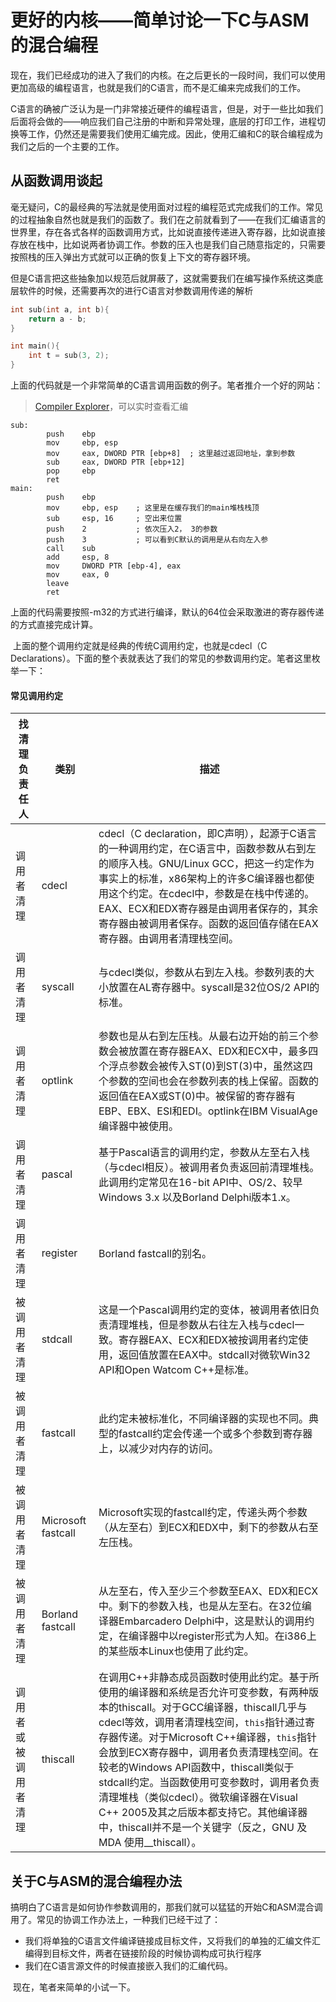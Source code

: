# 更好的内核——简单讨论一下C与ASM的混合编程

​	现在，我们已经成功的进入了我们的内核。在之后更长的一段时间，我们可以使用更加高级的编程语言，也就是我们的C语言，而不是汇编来完成我们的工作。

​	C语言的确被广泛认为是一门非常接近硬件的编程语言，但是，对于一些比如我们后面将会做的——响应我们自己注册的中断和异常处理，底层的打印工作，进程切换等工作，仍然还是需要我们使用汇编完成。因此，使用汇编和C的联合编程成为我们之后的一个主要的工作。

## 从函数调用谈起

​	毫无疑问，C的最经典的写法就是使用面对过程的编程范式完成我们的工作。常见的过程抽象自然也就是我们的函数了。我们在之前就看到了——在我们汇编语言的世界里，存在各式各样的函数调用方式，比如说直接传递进入寄存器，比如说直接存放在栈中，比如说两者协调工作。参数的压入也是我们自己随意指定的，只需要按照栈的压入弹出方式就可以正确的恢复上下文的寄存器环境。

​	但是C语言把这些抽象加以规范后就屏蔽了，这就需要我们在编写操作系统这类底层软件的时候，还需要再次的进行C语言对参数调用传递的解析

```c
int sub(int a, int b){
    return a - b;
}

int main(){
    int t = sub(3, 2);
}
```

​	上面的代码就是一个非常简单的C语言调用函数的例子。笔者推介一个好的网站：

> [Compiler Explorer](https://godbolt.org/)，可以实时查看汇编

```
sub:
        push    ebp
        mov     ebp, esp
        mov     eax, DWORD PTR [ebp+8]	; 这里越过返回地址，拿到参数
        sub     eax, DWORD PTR [ebp+12]
        pop     ebp
        ret
main:
        push    ebp			
        mov     ebp, esp	; 这里是在缓存我们的main堆栈栈顶
        sub     esp, 16		; 空出来位置
        push    2			; 依次压入2， 3的参数
        push    3			; 可以看到C默认的调用是从右向左入参
        call    sub
        add     esp, 8
        mov     DWORD PTR [ebp-4], eax
        mov     eax, 0
        leave
        ret
```

​	上面的代码需要按照-m32的方式进行编译，默认的64位会采取激进的寄存器传递的方式直接完成计算。

​	上面的整个调用约定就是经典的传统C调用约定，也就是cdecl（C Declarations）。下面的整个表就表达了我们的常见的参数调用约定。笔者这里枚举一下：

#### 常见调用约定

| 找清理负责任人       | 类别               | 描述                                                         |
| -------------------- | ------------------ | ------------------------------------------------------------ |
| 调用者清理           | cdecl              | cdecl（C declaration，即C声明），起源于C语言的一种调用约定，在C语言中，函数参数从右到左的顺序入栈。GNU/Linux GCC，把这一约定作为事实上的标准，x86架构上的许多C编译器也都使用这个约定。在cdecl中，参数是在栈中传递的。EAX、ECX和EDX寄存器是由调用者保存的，其余寄存器由被调用者保存。函数的返回值存储在EAX寄存器。由调用者清理栈空间。 |
| 调用者清理           | syscall            | 与cdecl类似，参数从右到左入栈。参数列表的大小放置在AL寄存器中。syscall是32位OS/2 API的标准。 |
| 调用者清理           | optlink            | 参数也是从右到左压栈。从最右边开始的前三个参数会被放置在寄存器EAX、EDX和ECX中，最多四个浮点参数会被传入ST(0)到ST(3)中，虽然这四个参数的空间也会在参数列表的栈上保留。函数的返回值在EAX或ST(0)中。被保留的寄存器有EBP、EBX、ESI和EDI。optlink在IBM VisualAge编译器中被使用。 |
| 调用者清理           | pascal             | 基于Pascal语言的调用约定，参数从左至右入栈（与cdecl相反）。被调用者负责返回前清理堆栈。此调用约定常见在16-bit API中、OS/2、较早Windows 3.x 以及Borland Delphi版本1.x。 |
| 调用者清理           | register           | Borland fastcall的别名。                                     |
| 被调用者清理         | stdcall            | 这是一个Pascal调用约定的变体，被调用者依旧负责清理堆栈，但是参数从右往左入栈与cdecl一致。寄存器EAX、ECX和EDX被按调用者约定使用，返回值放置在EAX中。stdcall对微软Win32 API和Open Watcom C++是标准。 |
| 被调用者清理         | fastcall           | 此约定未被标准化，不同编译器的实现也不同。典型的fastcall约定会传递一个或多个参数到寄存器上，以减少对内存的访问。 |
| 被调用者清理         | Microsoft fastcall | Microsoft实现的fastcall约定，传递头两个参数（从左至右）到ECX和EDX中，剩下的参数从右至左压栈。 |
| 被调用者清理         | Borland fastcall   | 从左至右，传入至少三个参数至EAX、EDX和ECX中。剩下的参数入栈，也是从左至右。在32位编译器Embarcadero Delphi中，这是默认的调用约定，在编译器中以register形式为人知。在i386上的某些版本Linux也使用了此约定。 |
| 调用者或被调用者清理 | thiscall           | 在调用C++非静态成员函数时使用此约定。基于所使用的编译器和系统是否允许可变参数，有两种版本的thiscall。对于GCC编译器，thiscall几乎与cdecl等效，调用者清理栈空间，`this`指针通过寄存器传递。对于Microsoft C++编译器，`this`指针会放到ECX寄存器中，调用者负责清理栈空间。在较老的Windows API函数中，thiscall类似于stdcall约定。当函数使用可变参数时，调用者负责清理堆栈（类似cdecl）。微软编译器在Visual C++ 2005及其之后版本都支持它。其他编译器中，thiscall并不是一个关键字（反之，GNU 及MDA 使用__thiscall）。 |

## 关于C与ASM的混合编程办法

​	搞明白了C语言是如何协作参数调用的，那我们就可以猛猛的开始C和ASM混合调用了。常见的协调工作办法上，一种我们已经干过了：

- 我们将单独的C语言文件编译链接成目标文件，又将我们的单独的汇编文件汇编得到目标文件，两者在链接阶段的时候协调构成可执行程序
- 我们在C语言源文件的时候直接嵌入我们的汇编代码。

​	现在，笔者来简单的小试一下。

```

```

